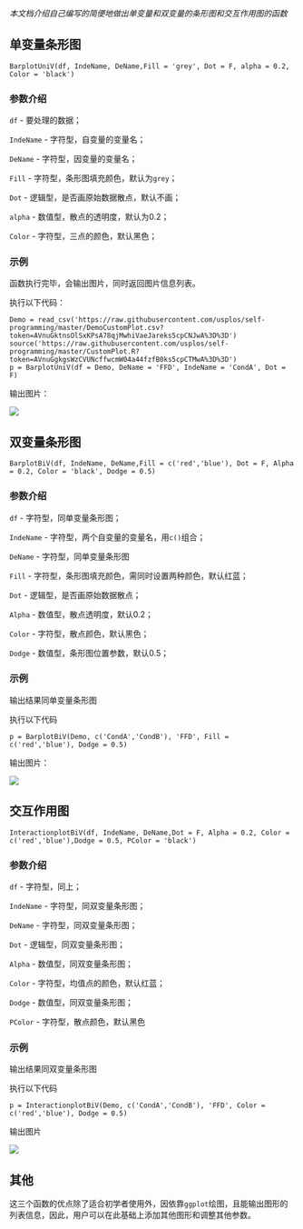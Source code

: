 *本文档介绍自己编写的简便地做出单变量和双变量的条形图和交互作用图的函数*

## 单变量条形图

`BarplotUniV(df, IndeName, DeName,Fill = 'grey', Dot = F, alpha = 0.2, Color = 'black')`

### 参数介绍

`df` - 要处理的数据；

`IndeName` - 字符型，自变量的变量名；

`DeName` - 字符型，因变量的变量名；

`Fill` - 字符型，条形图填充颜色，默认为`grey`；

`Dot` - 逻辑型，是否画原始数据散点，默认不画；

`alpha` - 数值型，散点的透明度，默认为0.2；

`Color` - 字符型，三点的颜色，默认黑色；

### 示例

函数执行完毕，会输出图片，同时返回图片信息列表。

执行以下代码：
```
Demo = read_csv('https://raw.githubusercontent.com/usplos/self-programming/master/DemoCustomPlot.csv?token=AVnuGktnsOlSxKPsA78qjMwhiVaeJareks5cpCNJwA%3D%3D')
source('https://raw.githubusercontent.com/usplos/self-programming/master/CustomPlot.R?token=AVnuGgkgsWzCVUNcffwcmW04a44fzfB0ks5cpCTMwA%3D%3D')
p = BarplotUniV(df = Demo, DeName = 'FFD', IndeName = 'CondA', Dot = F)
```
输出图片：

<img src = 'https://github.com/usplos/self-programming/blob/master/BarplotuniV.png'>

## 双变量条形图

`BarplotBiV(df, IndeName, DeName,Fill = c('red','blue'), Dot = F, Alpha = 0.2, Color = 'black', Dodge = 0.5)`

### 参数介绍

`df` - 字符型，同单变量条形图；

`IndeName` - 字符型，两个自变量的变量名，用`c()`组合；

`DeName` - 字符型，同单变量条形图

`Fill` - 字符型，条形图填充颜色，需同时设置两种颜色，默认红蓝；

`Dot` - 逻辑型，是否画原始数据散点；

`Alpha` - 数值型，散点透明度，默认0.2；

`Color` - 字符型，散点颜色，默认黑色；

`Dodge` - 数值型，条形图位置参数，默认0.5；

### 示例

输出结果同单变量条形图

执行以下代码
```
p = BarplotBiV(Demo, c('CondA','CondB'), 'FFD', Fill = c('red','blue'), Dodge = 0.5)
```
输出图片：

<img src = 'https://github.com/usplos/self-programming/blob/master/BarplotBiV.png'>

## 交互作用图

 `InteractionplotBiV(df, IndeName, DeName,Dot = F, Alpha = 0.2, Color = c('red','blue'),Dodge = 0.5, PColor = 'black')`

### 参数介绍

`df` - 字符型，同上；

`IndeName` - 字符型，同双变量条形图；

`DeName` - 字符型，同双变量条形图；

`Dot` - 逻辑型，同双变量条形图；

`Alpha` - 数值型，同双变量条形图；

`Color` - 字符型，均值点的颜色，默认红蓝；

`Dodge` - 数值型，同双变量条形图；

`PColor` - 字符型，散点颜色，默认黑色

### 示例

输出结果同双变量条形图

执行以下代码
```
p = InteractionplotBiV(Demo, c('CondA','CondB'), 'FFD', Color = c('red','blue'), Dodge = 0.5)
```
输出图片

<img src = 'https://github.com/usplos/self-programming/blob/master/InteractionPlot.png'>

## 其他

这三个函数的优点除了适合初学者使用外，因依靠`ggplot`绘图，且能输出图形的列表信息，因此，用户可以在此基础上添加其他图形和调整其他参数。

